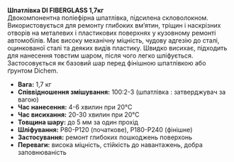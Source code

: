 **Шпатлівка DI FIBERGLASS 1,7кг**  
Двокомпонентна поліефірна шпатлівка, підсилена скловолокном. Використовується для ремонту глибоких вм’ятин, тріщин і наскрізних отворів на металевих і пластикових поверхнях у кузовному ремонті автомобілів. Має високу механічну міцність, чудову адгезію до сталі, оцинкованої сталі та деяких видів пластику. Швидко висихає, підходить для нанесення товстим шаром, після чого легко шліфується. Застосовується як базовий шар перед фінішною шпатлівкою або ґрунтом Dichem.

- **Вага:** 1,7 кг  
- **Співвідношення змішування:** 100:2-3 (шпатлівка : затверджувач за вагою)  
- **Час нанесення:** 4-6 хвилин при 20°C  
- **Час висихання:** 20-30 хвилин при 20°C  
- **Товщина шару:** до 5 мм за один прохід  
- **Шліфування:** P80-P120 (початкове), P180-P240 (фінішне)  
- **Застосування:** ремонт глибоких пошкоджень поверхонь  
- **Переваги:** висока міцність, стійкість до навантажень, добра заповнюваність